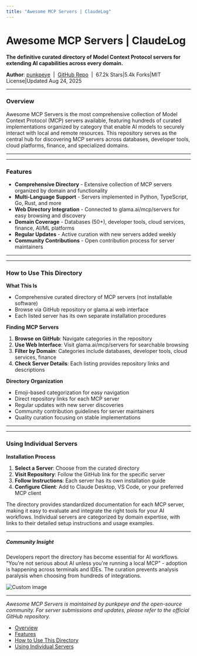 ```yaml
---
title: "Awesome MCP Servers | ClaudeLog"
---
```


# Awesome MCP Servers | ClaudeLog

**The definitive curated directory of Model Context Protocol servers for extending AI capabilities across every domain.**

**Author**: [punkpeye](https://github.com/punkpeye)  |  [GitHub Repo](https://github.com/punkpeye/awesome-mcp-servers)  |  67.2k Stars|5.4k Forks|MIT License|Updated Aug 24, 2025

* * *

### Overview[​](#overview "Direct link to Overview")

Awesome MCP Servers is the most comprehensive collection of Model Context Protocol (MCP) servers available, featuring hundreds of curated implementations organized by category that enable AI models to securely interact with local and remote resources. This repository serves as the central hub for discovering MCP servers across databases, developer tools, cloud platforms, finance, and specialized domains.

* * *

* * *

### Features[​](#features "Direct link to Features")

-   **Comprehensive Directory** - Extensive collection of MCP servers organized by domain and functionality
-   **Multi-Language Support** - Servers implemented in Python, TypeScript, Go, Rust, and more
-   **Web Directory Integration** - Connected to glama.ai/mcp/servers for easy browsing and discovery
-   **Domain Coverage** - Databases (50+), developer tools, cloud services, finance, AI/ML platforms
-   **Regular Updates** - Active curation with new servers added weekly
-   **Community Contributions** - Open contribution process for server maintainers

* * *

* * *

### How to Use This Directory[​](#how-to-use-this-directory "Direct link to How to Use This Directory")

**What This Is**

-   Comprehensive curated directory of MCP servers (not installable software)
-   Browse via GitHub repository or glama.ai web interface
-   Each listed server has its own separate installation procedures

**Finding MCP Servers**

1.  **Browse on GitHub**: Navigate categories in the repository
2.  **Use Web Interface**: Visit glama.ai/mcp/servers for searchable browsing
3.  **Filter by Domain**: Categories include databases, developer tools, cloud services, finance
4.  **Check Server Details**: Each listing provides repository links and descriptions

**Directory Organization**

-   Emoji-based categorization for easy navigation
-   Direct repository links for each MCP server
-   Regular updates with new server discoveries
-   Community contribution guidelines for server maintainers
-   Quality curation focusing on stable implementations

* * *

* * *

### Using Individual Servers[​](#using-individual-servers "Direct link to Using Individual Servers")

**Installation Process**

1.  **Select a Server**: Choose from the curated directory
2.  **Visit Repository**: Follow the GitHub link for the specific server
3.  **Follow Instructions**: Each server has its own installation guide
4.  **Configure Client**: Add to Claude Desktop, VS Code, or your preferred MCP client

The directory provides standardized documentation for each MCP server, making it easy to evaluate and integrate the right tools for your AI workflows. Individual servers are categorized by domain expertise, with links to their detailed setup instructions and usage examples.

* * *

##### Community Insight

Developers report the directory has become essential for AI workflows. "You're not serious about AI unless you're running a local MCP" - adoption is happening across terminals and IDEs. The curation prevents analysis paralysis when choosing from hundreds of integrations.

<img src="/img/discovery/018.png" alt="Custom image" style="max-width: 165px; height: auto;" />

* * *

*Awesome MCP Servers is maintained by punkpeye and the open-source community. For server submissions and updates, please refer to the official GitHub repository.*

-   [Overview](#overview)
-   [Features](#features)
-   [How to Use This Directory](#how-to-use-this-directory)
-   [Using Individual Servers](#using-individual-servers)